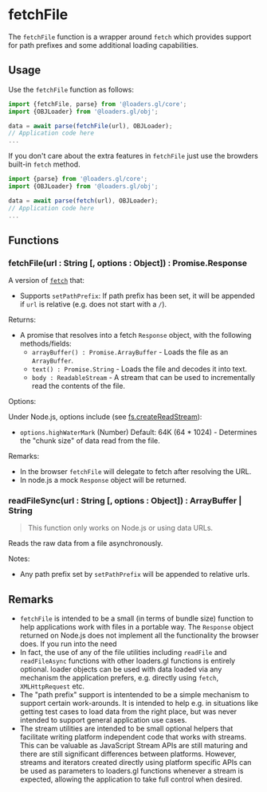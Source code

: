 # fetchFile

The `fetchFile` function is a wrapper around `fetch` which provides support for path prefixes and some additional loading capabilities.

## Usage

Use the `fetchFile` function as follows:

```js
import {fetchFile, parse} from '@loaders.gl/core';
import {OBJLoader} from '@loaders.gl/obj';

data = await parse(fetchFile(url), OBJLoader);
// Application code here
...
```

If you don't care about the extra features in `fetchFile` just use the browders built-in `fetch` method.

```js
import {parse} from '@loaders.gl/core';
import {OBJLoader} from '@loaders.gl/obj';

data = await parse(fetch(url), OBJLoader);
// Application code here
...
```

## Functions

### fetchFile(url : String [, options : Object]) : Promise.Response

A version of [`fetch`](https://developer.mozilla.org/en-US/docs/Web/API/Response) that:

- Supports `setPathPrefix`: If path prefix has been set, it will be appended if `url` is relative (e.g. does not start with a `/`).

Returns:

- A promise that resolves into a fetch `Response` object, with the following methods/fields:
  - `arrayBuffer() : Promise.ArrayBuffer` - Loads the file as an `ArrayBuffer`.
  - `text() : Promise.String` - Loads the file and decodes it into text.
  - `body : ReadableStream` - A stream that can be used to incrementally read the contents of the file.

Options:

Under Node.js, options include (see [fs.createReadStream](https://nodejs.org/api/fs.html#fs_fs_createreadstream_path_options)):

- `options.highWaterMark` (Number) Default: 64K (64 \* 1024) - Determines the "chunk size" of data read from the file.

Remarks:

- In the browser `fetchFile` will delegate to fetch after resolving the URL.
- In node.js a mock `Response` object will be returned.

### readFileSync(url : String [, options : Object]) : ArrayBuffer | String

> This function only works on Node.js or using data URLs.

Reads the raw data from a file asynchronously.

Notes:

- Any path prefix set by `setPathPrefix` will be appended to relative urls.

## Remarks

- `fetchFile` is intended to be a small (in terms of bundle size) function to help applications work with files in a portable way. The `Response` object returned on Node.js does not implement all the functionality the browser does. If you run into the need
- In fact, the use of any of the file utilities including `readFile` and `readFileAsync` functions with other loaders.gl functions is entirely optional. loader objects can be used with data loaded via any mechanism the application prefers, e.g. directly using `fetch`, `XMLHttpRequest` etc.
- The "path prefix" support is intentended to be a simple mechanism to support certain work-arounds. It is intended to help e.g. in situations like getting test cases to load data from the right place, but was never intended to support general application use cases.
- The stream utilities are intended to be small optional helpers that facilitate writing platform independent code that works with streams. This can be valuable as JavaScript Stream APIs are still maturing and there are still significant differences between platforms. However, streams and iterators created directly using platform specific APIs can be used as parameters to loaders.gl functions whenever a stream is expected, allowing the application to take full control when desired.

